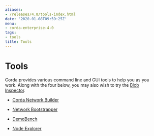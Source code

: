 ```yaml
---
aliases:
- /releases/4.0/tools-index.html
date: '2020-01-08T09:59:25Z'
menu:
- corda-enterprise-4-0
tags:
- tools
title: Tools
---
```



# Tools

Corda provides various command line and GUI tools to help you as you work. Along with the four below, you may also
            wish to try the [Blob Inspector](blob-inspector.md).


* [Corda Network Builder](network-builder.md)

* [Network Bootstrapper](network-bootstrapper.md)

* [DemoBench](demobench.md)

* [Node Explorer](node-explorer.md)



